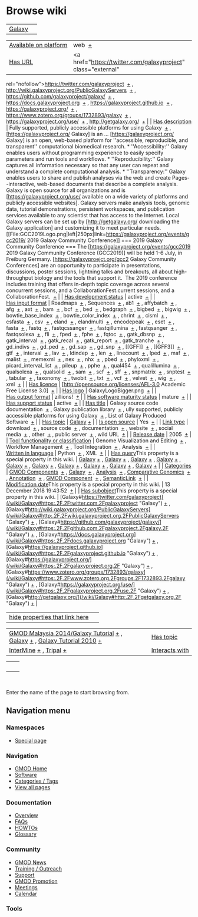 



<span id="top"></span>




# <span dir="auto">Browse wiki</span>






|                                 |     |
|---------------------------------|-----|
| [Galaxy](/wiki/Galaxy "Galaxy") |     |

|  |  |
|----|----|
| [Available on platform](/wiki/Property%3AAvailable_on_platform "Property:Available on platform") | <span class="smwb-value">web  <span class="smwsearch">[+](/wiki/Special%3ASearchByProperty/Available-20on-20platform/web "Special%3ASearchByProperty/Available-20on-20platform/web")</span></span> |
| [Has URL](/wiki/Property%3AHas_URL "Property:Has URL") | <span class="smwb-value"><a href="https://twitter.com/galaxyproject" class="external"
rel="nofollow">https://twitter.com/galaxyproject</a>  <span class="smwsearch">[+](/wiki/Special%3ASearchByProperty/Has-20URL/https%3A-2F-2Ftwitter.com-2Fgalaxyproject "Special%3ASearchByProperty/Has-20URL/https%3A-2F-2Ftwitter.com-2Fgalaxyproject")</span></span> , <span class="smwb-value"><a href="http://wiki.galaxyproject.org/PublicGalaxyServers"
class="external"
rel="nofollow">http://wiki.galaxyproject.org/PublicGalaxyServers</a>  <span class="smwsearch">[+](/wiki/Special%3ASearchByProperty/Has-20URL/http%3A-2F-2Fwiki.galaxyproject.org-2FPublicGalaxyServers "Special%3ASearchByProperty/Has-20URL/http%3A-2F-2Fwiki.galaxyproject.org-2FPublicGalaxyServers")</span></span> , <span class="smwb-value"><a href="https://github.com/galaxyproject/galaxy/" class="external"
rel="nofollow">https://github.com/galaxyproject/galaxy/</a>  <span class="smwsearch">[+](/wiki/Special%3ASearchByProperty/Has-20URL/https%3A-2F-2Fgithub.com-2Fgalaxyproject-2Fgalaxy-2F "Special%3ASearchByProperty/Has-20URL/https%3A-2F-2Fgithub.com-2Fgalaxyproject-2Fgalaxy-2F")</span></span> , <span class="smwb-value"><a href="https://docs.galaxyproject.org" class="external"
rel="nofollow">https://docs.galaxyproject.org</a>  <span class="smwsearch">[+](/wiki/Special%3ASearchByProperty/Has-20URL/https%3A-2F-2Fdocs.galaxyproject.org "Special%3ASearchByProperty/Has-20URL/https%3A-2F-2Fdocs.galaxyproject.org")</span></span> , <span class="smwb-value"><a href="https://galaxyproject.github.io" class="external"
rel="nofollow">https://galaxyproject.github.io</a>  <span class="smwsearch">[+](/wiki/Special%3ASearchByProperty/Has-20URL/https%3A-2F-2Fgalaxyproject.github.io "Special%3ASearchByProperty/Has-20URL/https%3A-2F-2Fgalaxyproject.github.io")</span></span> , <span class="smwb-value"><a href="https://galaxyproject.org/" class="external"
rel="nofollow">https://galaxyproject.org/</a>  <span class="smwsearch">[+](/wiki/Special%3ASearchByProperty/Has-20URL/https%3A-2F-2Fgalaxyproject.org-2F "Special%3ASearchByProperty/Has-20URL/https%3A-2F-2Fgalaxyproject.org-2F")</span></span> , <span class="smwb-value"><a href="https://www.zotero.org/groups/1732893/galaxy" class="external"
rel="nofollow">https://www.zotero.org/groups/1732893/galaxy</a>  <span class="smwsearch">[+](/wiki/Special%3ASearchByProperty/Has-20URL/https%3A-2F-2Fwww.zotero.org-2Fgroups-2F1732893-2Fgalaxy "Special%3ASearchByProperty/Has-20URL/https%3A-2F-2Fwww.zotero.org-2Fgroups-2F1732893-2Fgalaxy")</span></span> , <span class="smwb-value"><a href="https://galaxyproject.org/use/" class="external"
rel="nofollow">https://galaxyproject.org/use/</a>  <span class="smwsearch">[+](/wiki/Special%3ASearchByProperty/Has-20URL/https%3A-2F-2Fgalaxyproject.org-2Fuse-2F "Special%3ASearchByProperty/Has-20URL/https%3A-2F-2Fgalaxyproject.org-2Fuse-2F")</span></span> , <span class="smwb-value"><a href="http://getgalaxy.org/" class="external"
rel="nofollow">http://getgalaxy.org/</a>  <span class="smwsearch">[+](/wiki/Special%3ASearchByProperty/Has-20URL/http%3A-2F-2Fgetgalaxy.org-2F "Special%3ASearchByProperty/Has-20URL/http%3A-2F-2Fgetgalaxy.org-2F")</span></span> |
| [Has description](/wiki/Property%3AHas_description "Property:Has description") | <span class="smwb-value">Fully supported, publicly accessible platforms for using Galaxy  <span class="smwsearch">[+](/wiki/Special%3ASearchByProperty/Has-20description/Fully-20supported,-20publicly-20accessible-20platforms-20for-20using-20Galaxy "Special%3ASearchByProperty/Has-20description/Fully-20supported,-20publicly-20accessible-20platforms-20for-20using-20Galaxy")</span></span> , <span class="smwb-value">\[https://galaxyproject.org/ Galaxy\] is an <span class="smw-highlighter" data-type="2" state="persistent" data-title="Information"><span class="smwtext"> … </span><span class="smwttcontent">\[https://galaxyproject.org/ Galaxy\] is an open, web-based platform for ''accessible, reproducible, and transparent'' computational biomedical research. \* ''Accessibility:'' Galaxy enables users without programming experience to easily specify parameters and run tools and workflows. \* ''Reproducibility:'' Galaxy captures all information necessary so that any user can repeat and understand a complete computational analysis. \* ''Transparency:'' Galaxy enables users to share and publish analyses via the web and create Pages--interactive, web-based documents that describe a complete analysis. Galaxy is open source for all organizations and is \[https://galaxyproject.org/use/ available on a wide variety of platforms and publicly accessible websites\]. Galaxy servers make analysis tools, genomic data, tutorial demonstrations, persistent workspaces, and publication services available to any scientist that has access to the Internet. Local Galaxy servers can be set up by \[http://getgalaxy.org/ downloading the Galaxy application\] and customizing it to meet particular needs. \[\[File:GCC2019Logo.png\|left\|250px\|link=https://galaxyproject.org/events/gcc2019/ 2019 Galaxy Community Conference\]\] === 2019 Galaxy Community Conference === The \[https://galaxyproject.org/events/gcc2019 2019 Galaxy Community Conference (GCC2019)\] will be held 1-6 July, in Freiburg Germany. \[https://galaxyproejct.org/gcc2 Galaxy Community Conferences\] are an opportunity to participate in presentations, discussions, poster sessions, lightning talks and breakouts, all about high-throughput biology and the tools that support it.  The 2019 conference includes training that offers in-depth topic coverage across several concurrent sessions, and a CollaborationFest.</span></span>current sessions, and a CollaborationFest.  <span class="smwsearch">[+](/mediawiki/index.php?title=Special%3ASearchByProperty&x=Has-20description%2F-5Bhttps%3A-2F-2Fgalaxyproject.org-2F-20Galaxy-5D-20is-20an-20open%2C-20web-2Dbased-20platform-20for-20-27-27accessible%2C-20reproducible%2C-20and-20transparent-27-27-20computational-20biomedical-20research.-0A%2A-20-27-27Accessibility%3A-27-27-20Galaxy-20enables-20users-20without-20programming-20experience-20to-20easily-20specify-20parameters-20and-20run-20tools-20and-20workflows.-0A%2A-20-27-27Reproducibility%3A-27-27-20Galaxy-20captures-20all-20information-20necessary-20so-20that-20any-20user-20can-20repeat-20and-20understand-20a-20complete-20computational-20analysis.-0A%2A-20-27-27Transparency%3A-27-27-20Galaxy-20enables-20users-20to-20share-20and-20publish-20analyses-20via-20the-20web-20and-20create-20Pages-2D-2Dinteractive%2C-20web-2Dbased-20documents-20that-20describe-20a-20complete-20analysis.-0A-0AGalaxy-20is-20open-20source-20for-20all-20organizations-20and-20is-20-5Bhttps%3A-2F-2Fgalaxyproject.org-2Fuse-2F-20available-20on-20a-20wide-20variety-20of-20platforms-20and-20publicly-20accessible-20websites-5D.-20Galaxy-20servers-20make-20analysis-20tools%2C-20genomic-20data%2C-20tutorial-20demonstrations%2C-20persistent-20workspaces%2C-20and-20publication-20services-20available-20to-20any-20scientist-20that-20has-20access-20to-20the-20Internet.-20Local-20Galaxy-20servers-20can-20be-20set-20up-20by-20-5Bhttp%3A-2F-2Fgetgalaxy.org-2F-20downloading-20the-20Galaxy-20application-5D-20and-20customizing-20it-20to-20meet-20particular-20needs.-0A-0A-0A-5B-5BFile%3AGCC2019Logo.png-7Cleft-7C250px-7Clink%3Dhttps%3A-2F-2Fgalaxyproject.org-2Fevents-2Fgcc2019-2F-202019-20Galaxy-20Community-20Conference-5D-5D-0A-0A%3D%3D%3D-202019-20Galaxy-20Community-20Conference-20%3D%3D%3D-0A-0AThe-20-5Bhttps%3A-2F-2Fgalaxyproject.org-2Fevents-2Fgcc2019-202019-20Galaxy-20Community-20Conference-20%28GCC2019%29-5D-20will-20be-20held-201-2D6-20July%2C-20in-20Freiburg-20Germany.-20-5Bhttps%3A-2F-2Fgalaxyproejct.org-2Fgcc2-20Galaxy-20Community-20Conferences-5D-20are-20an-20opportunity-20to-20participate-20in-20presentations%2C-20discussions%2C-20poster-20sessions%2C-20lightning-20talks-20and-20breakouts%2C-20all-20about-20high-2Dthroughput-20biology-20and-20the-20tools-20that-20support-20it.-20%C2%A0The-202019-20conference-20includes-20training-20that-20offers-20in-2Ddepth-20topic-20coverage-20across-20several-20concurrent-20sessions%2C-20and-20a-20CollaborationFest. "Special%3ASearchByProperty")</span></span> |
| [Has development status](/wiki/Property%3AHas_development_status "Property:Has development status") | <span class="smwb-value">active  <span class="smwsearch">[+](/wiki/Special%3ASearchByProperty/Has-20development-20status/active "Special%3ASearchByProperty/Has-20development-20status/active")</span></span> |
| [Has input format](/wiki/Property%3AHas_input_format "Property:Has input format") | <span class="smwb-value">Roadmaps  <span class="smwsearch">[+](/wiki/Special%3ASearchByProperty/Has-20input-20format/Roadmaps "Special%3ASearchByProperty/Has-20input-20format/Roadmaps")</span></span> , <span class="smwb-value">Sequences  <span class="smwsearch">[+](/wiki/Special%3ASearchByProperty/Has-20input-20format/Sequences "Special%3ASearchByProperty/Has-20input-20format/Sequences")</span></span> , <span class="smwb-value">ab1  <span class="smwsearch">[+](/wiki/Special%3ASearchByProperty/Has-20input-20format/ab1 "Special%3ASearchByProperty/Has-20input-20format/ab1")</span></span> , <span class="smwb-value">affybatch  <span class="smwsearch">[+](/wiki/Special%3ASearchByProperty/Has-20input-20format/affybatch "Special%3ASearchByProperty/Has-20input-20format/affybatch")</span></span> , <span class="smwb-value">afg  <span class="smwsearch">[+](/wiki/Special%3ASearchByProperty/Has-20input-20format/afg "Special%3ASearchByProperty/Has-20input-20format/afg")</span></span> , <span class="smwb-value">axt  <span class="smwsearch">[+](/wiki/Special%3ASearchByProperty/Has-20input-20format/axt "Special%3ASearchByProperty/Has-20input-20format/axt")</span></span> , <span class="smwb-value">bam  <span class="smwsearch">[+](/wiki/Special%3ASearchByProperty/Has-20input-20format/bam "Special%3ASearchByProperty/Has-20input-20format/bam")</span></span> , <span class="smwb-value">bcf  <span class="smwsearch">[+](/wiki/Special%3ASearchByProperty/Has-20input-20format/bcf "Special%3ASearchByProperty/Has-20input-20format/bcf")</span></span> , <span class="smwb-value">bed  <span class="smwsearch">[+](/wiki/Special%3ASearchByProperty/Has-20input-20format/bed "Special%3ASearchByProperty/Has-20input-20format/bed")</span></span> , <span class="smwb-value">bedgraph  <span class="smwsearch">[+](/wiki/Special%3ASearchByProperty/Has-20input-20format/bedgraph "Special%3ASearchByProperty/Has-20input-20format/bedgraph")</span></span> , <span class="smwb-value">bigbed  <span class="smwsearch">[+](/wiki/Special%3ASearchByProperty/Has-20input-20format/bigbed "Special%3ASearchByProperty/Has-20input-20format/bigbed")</span></span> , <span class="smwb-value">bigwig  <span class="smwsearch">[+](/wiki/Special%3ASearchByProperty/Has-20input-20format/bigwig "Special%3ASearchByProperty/Has-20input-20format/bigwig")</span></span> , <span class="smwb-value">bowtie_base_index  <span class="smwsearch">[+](/wiki/Special%3ASearchByProperty/Has-20input-20format/bowtie_base_index "Special%3ASearchByProperty/Has-20input-20format/bowtie base index")</span></span> , <span class="smwb-value">bowtie_color_index  <span class="smwsearch">[+](/wiki/Special%3ASearchByProperty/Has-20input-20format/bowtie_color_index "Special%3ASearchByProperty/Has-20input-20format/bowtie color index")</span></span> , <span class="smwb-value">chrint  <span class="smwsearch">[+](/wiki/Special%3ASearchByProperty/Has-20input-20format/chrint "Special%3ASearchByProperty/Has-20input-20format/chrint")</span></span> , <span class="smwb-value">cisml  <span class="smwsearch">[+](/wiki/Special%3ASearchByProperty/Has-20input-20format/cisml "Special%3ASearchByProperty/Has-20input-20format/cisml")</span></span> , <span class="smwb-value">csfasta  <span class="smwsearch">[+](/wiki/Special%3ASearchByProperty/Has-20input-20format/csfasta "Special%3ASearchByProperty/Has-20input-20format/csfasta")</span></span> , <span class="smwb-value">csv  <span class="smwsearch">[+](/wiki/Special%3ASearchByProperty/Has-20input-20format/csv "Special%3ASearchByProperty/Has-20input-20format/csv")</span></span> , <span class="smwb-value">eland  <span class="smwsearch">[+](/wiki/Special%3ASearchByProperty/Has-20input-20format/eland "Special%3ASearchByProperty/Has-20input-20format/eland")</span></span> , <span class="smwb-value">elandmulti  <span class="smwsearch">[+](/wiki/Special%3ASearchByProperty/Has-20input-20format/elandmulti "Special%3ASearchByProperty/Has-20input-20format/elandmulti")</span></span> , <span class="smwb-value">encodepeak  <span class="smwsearch">[+](/wiki/Special%3ASearchByProperty/Has-20input-20format/encodepeak "Special%3ASearchByProperty/Has-20input-20format/encodepeak")</span></span> , <span class="smwb-value">eset  <span class="smwsearch">[+](/wiki/Special%3ASearchByProperty/Has-20input-20format/eset "Special%3ASearchByProperty/Has-20input-20format/eset")</span></span> , <span class="smwb-value">fasta  <span class="smwsearch">[+](/wiki/Special%3ASearchByProperty/Has-20input-20format/fasta "Special%3ASearchByProperty/Has-20input-20format/fasta")</span></span> , <span class="smwb-value">fastq  <span class="smwsearch">[+](/wiki/Special%3ASearchByProperty/Has-20input-20format/fastq "Special%3ASearchByProperty/Has-20input-20format/fastq")</span></span> , <span class="smwb-value">fastqcssanger  <span class="smwsearch">[+](/wiki/Special%3ASearchByProperty/Has-20input-20format/fastqcssanger "Special%3ASearchByProperty/Has-20input-20format/fastqcssanger")</span></span> , <span class="smwb-value">fastqillumina  <span class="smwsearch">[+](/wiki/Special%3ASearchByProperty/Has-20input-20format/fastqillumina "Special%3ASearchByProperty/Has-20input-20format/fastqillumina")</span></span> , <span class="smwb-value">fastqsanger  <span class="smwsearch">[+](/wiki/Special%3ASearchByProperty/Has-20input-20format/fastqsanger "Special%3ASearchByProperty/Has-20input-20format/fastqsanger")</span></span> , <span class="smwb-value">fastqsolexa  <span class="smwsearch">[+](/wiki/Special%3ASearchByProperty/Has-20input-20format/fastqsolexa "Special%3ASearchByProperty/Has-20input-20format/fastqsolexa")</span></span> , <span class="smwb-value">fli  <span class="smwsearch">[+](/wiki/Special%3ASearchByProperty/Has-20input-20format/fli "Special%3ASearchByProperty/Has-20input-20format/fli")</span></span> , <span class="smwb-value">fped  <span class="smwsearch">[+](/wiki/Special%3ASearchByProperty/Has-20input-20format/fped "Special%3ASearchByProperty/Has-20input-20format/fped")</span></span> , <span class="smwb-value">fphe  <span class="smwsearch">[+](/wiki/Special%3ASearchByProperty/Has-20input-20format/fphe "Special%3ASearchByProperty/Has-20input-20format/fphe")</span></span> , <span class="smwb-value">fqtoc  <span class="smwsearch">[+](/wiki/Special%3ASearchByProperty/Has-20input-20format/fqtoc "Special%3ASearchByProperty/Has-20input-20format/fqtoc")</span></span> , <span class="smwb-value">gatk_dbsnp  <span class="smwsearch">[+](/wiki/Special%3ASearchByProperty/Has-20input-20format/gatk_dbsnp "Special%3ASearchByProperty/Has-20input-20format/gatk dbsnp")</span></span> , <span class="smwb-value">gatk_interval  <span class="smwsearch">[+](/wiki/Special%3ASearchByProperty/Has-20input-20format/gatk_interval "Special%3ASearchByProperty/Has-20input-20format/gatk interval")</span></span> , <span class="smwb-value">gatk_recal  <span class="smwsearch">[+](/wiki/Special%3ASearchByProperty/Has-20input-20format/gatk_recal "Special%3ASearchByProperty/Has-20input-20format/gatk recal")</span></span> , <span class="smwb-value">gatk_report  <span class="smwsearch">[+](/wiki/Special%3ASearchByProperty/Has-20input-20format/gatk_report "Special%3ASearchByProperty/Has-20input-20format/gatk report")</span></span> , <span class="smwb-value">gatk_tranche  <span class="smwsearch">[+](/wiki/Special%3ASearchByProperty/Has-20input-20format/gatk_tranche "Special%3ASearchByProperty/Has-20input-20format/gatk tranche")</span></span> , <span class="smwb-value">gd_indivs  <span class="smwsearch">[+](/wiki/Special%3ASearchByProperty/Has-20input-20format/gd_indivs "Special%3ASearchByProperty/Has-20input-20format/gd indivs")</span></span> , <span class="smwb-value">gd_ped  <span class="smwsearch">[+](/wiki/Special%3ASearchByProperty/Has-20input-20format/gd_ped "Special%3ASearchByProperty/Has-20input-20format/gd ped")</span></span> , <span class="smwb-value">gd_sap  <span class="smwsearch">[+](/wiki/Special%3ASearchByProperty/Has-20input-20format/gd_sap "Special%3ASearchByProperty/Has-20input-20format/gd sap")</span></span> , <span class="smwb-value">gd_snp  <span class="smwsearch">[+](/wiki/Special%3ASearchByProperty/Has-20input-20format/gd_snp "Special%3ASearchByProperty/Has-20input-20format/gd snp")</span></span> , <span class="smwb-value">\[\[GFF\]\]  <span class="smwsearch">[+](/wiki/Special%3ASearchByProperty/Has-20input-20format/-5B-5BGFF-5D-5D "Special%3ASearchByProperty/Has-20input-20format/-5B-5BGFF-5D-5D")</span></span> , <span class="smwb-value">\[\[GFF3\]\]  <span class="smwsearch">[+](/wiki/Special%3ASearchByProperty/Has-20input-20format/-5B-5BGFF3-5D-5D "Special%3ASearchByProperty/Has-20input-20format/-5B-5BGFF3-5D-5D")</span></span> , <span class="smwb-value">gtf  <span class="smwsearch">[+](/wiki/Special%3ASearchByProperty/Has-20input-20format/gtf "Special%3ASearchByProperty/Has-20input-20format/gtf")</span></span> , <span class="smwb-value">interval  <span class="smwsearch">[+](/wiki/Special%3ASearchByProperty/Has-20input-20format/interval "Special%3ASearchByProperty/Has-20input-20format/interval")</span></span> , <span class="smwb-value">lav  <span class="smwsearch">[+](/wiki/Special%3ASearchByProperty/Has-20input-20format/lav "Special%3ASearchByProperty/Has-20input-20format/lav")</span></span> , <span class="smwb-value">ldindep  <span class="smwsearch">[+](/wiki/Special%3ASearchByProperty/Has-20input-20format/ldindep "Special%3ASearchByProperty/Has-20input-20format/ldindep")</span></span> , <span class="smwb-value">len  <span class="smwsearch">[+](/wiki/Special%3ASearchByProperty/Has-20input-20format/len "Special%3ASearchByProperty/Has-20input-20format/len")</span></span> , <span class="smwb-value">linecount  <span class="smwsearch">[+](/wiki/Special%3ASearchByProperty/Has-20input-20format/linecount "Special%3ASearchByProperty/Has-20input-20format/linecount")</span></span> , <span class="smwb-value">lped  <span class="smwsearch">[+](/wiki/Special%3ASearchByProperty/Has-20input-20format/lped "Special%3ASearchByProperty/Has-20input-20format/lped")</span></span> , <span class="smwb-value">maf  <span class="smwsearch">[+](/wiki/Special%3ASearchByProperty/Has-20input-20format/maf "Special%3ASearchByProperty/Has-20input-20format/maf")</span></span> , <span class="smwb-value">malist  <span class="smwsearch">[+](/wiki/Special%3ASearchByProperty/Has-20input-20format/malist "Special%3ASearchByProperty/Has-20input-20format/malist")</span></span> , <span class="smwb-value">memexml  <span class="smwsearch">[+](/wiki/Special%3ASearchByProperty/Has-20input-20format/memexml "Special%3ASearchByProperty/Has-20input-20format/memexml")</span></span> , <span class="smwb-value">nex  <span class="smwsearch">[+](/wiki/Special%3ASearchByProperty/Has-20input-20format/nex "Special%3ASearchByProperty/Has-20input-20format/nex")</span></span> , <span class="smwb-value">nhx  <span class="smwsearch">[+](/wiki/Special%3ASearchByProperty/Has-20input-20format/nhx "Special%3ASearchByProperty/Has-20input-20format/nhx")</span></span> , <span class="smwb-value">pbed  <span class="smwsearch">[+](/wiki/Special%3ASearchByProperty/Has-20input-20format/pbed "Special%3ASearchByProperty/Has-20input-20format/pbed")</span></span> , <span class="smwb-value">phyloxml  <span class="smwsearch">[+](/wiki/Special%3ASearchByProperty/Has-20input-20format/phyloxml "Special%3ASearchByProperty/Has-20input-20format/phyloxml")</span></span> , <span class="smwb-value">picard_interval_list  <span class="smwsearch">[+](/wiki/Special%3ASearchByProperty/Has-20input-20format/picard_interval_list "Special%3ASearchByProperty/Has-20input-20format/picard interval list")</span></span> , <span class="smwb-value">pileup  <span class="smwsearch">[+](/wiki/Special%3ASearchByProperty/Has-20input-20format/pileup "Special%3ASearchByProperty/Has-20input-20format/pileup")</span></span> , <span class="smwb-value">pphe  <span class="smwsearch">[+](/wiki/Special%3ASearchByProperty/Has-20input-20format/pphe "Special%3ASearchByProperty/Has-20input-20format/pphe")</span></span> , <span class="smwb-value">qual454  <span class="smwsearch">[+](/wiki/Special%3ASearchByProperty/Has-20input-20format/qual454 "Special%3ASearchByProperty/Has-20input-20format/qual454")</span></span> , <span class="smwb-value">qualillumina  <span class="smwsearch">[+](/wiki/Special%3ASearchByProperty/Has-20input-20format/qualillumina "Special%3ASearchByProperty/Has-20input-20format/qualillumina")</span></span> , <span class="smwb-value">qualsolexa  <span class="smwsearch">[+](/wiki/Special%3ASearchByProperty/Has-20input-20format/qualsolexa "Special%3ASearchByProperty/Has-20input-20format/qualsolexa")</span></span> , <span class="smwb-value">qualsolid  <span class="smwsearch">[+](/wiki/Special%3ASearchByProperty/Has-20input-20format/qualsolid "Special%3ASearchByProperty/Has-20input-20format/qualsolid")</span></span> , <span class="smwb-value">sam  <span class="smwsearch">[+](/wiki/Special%3ASearchByProperty/Has-20input-20format/sam "Special%3ASearchByProperty/Has-20input-20format/sam")</span></span> , <span class="smwb-value">scf  <span class="smwsearch">[+](/wiki/Special%3ASearchByProperty/Has-20input-20format/scf "Special%3ASearchByProperty/Has-20input-20format/scf")</span></span> , <span class="smwb-value">sff  <span class="smwsearch">[+](/wiki/Special%3ASearchByProperty/Has-20input-20format/sff "Special%3ASearchByProperty/Has-20input-20format/sff")</span></span> , <span class="smwb-value">snpmatrix  <span class="smwsearch">[+](/wiki/Special%3ASearchByProperty/Has-20input-20format/snpmatrix "Special%3ASearchByProperty/Has-20input-20format/snpmatrix")</span></span> , <span class="smwb-value">snptest  <span class="smwsearch">[+](/wiki/Special%3ASearchByProperty/Has-20input-20format/snptest "Special%3ASearchByProperty/Has-20input-20format/snptest")</span></span> , <span class="smwb-value">tabular  <span class="smwsearch">[+](/wiki/Special%3ASearchByProperty/Has-20input-20format/tabular "Special%3ASearchByProperty/Has-20input-20format/tabular")</span></span> , <span class="smwb-value">taxonomy  <span class="smwsearch">[+](/wiki/Special%3ASearchByProperty/Has-20input-20format/taxonomy "Special%3ASearchByProperty/Has-20input-20format/taxonomy")</span></span> , <span class="smwb-value">twobit  <span class="smwsearch">[+](/wiki/Special%3ASearchByProperty/Has-20input-20format/twobit "Special%3ASearchByProperty/Has-20input-20format/twobit")</span></span> , <span class="smwb-value">txt  <span class="smwsearch">[+](/wiki/Special%3ASearchByProperty/Has-20input-20format/txt "Special%3ASearchByProperty/Has-20input-20format/txt")</span></span> , <span class="smwb-value">vcf  <span class="smwsearch">[+](/wiki/Special%3ASearchByProperty/Has-20input-20format/vcf "Special%3ASearchByProperty/Has-20input-20format/vcf")</span></span> , <span class="smwb-value">velvet  <span class="smwsearch">[+](/wiki/Special%3ASearchByProperty/Has-20input-20format/velvet "Special%3ASearchByProperty/Has-20input-20format/velvet")</span></span> , <span class="smwb-value">wig  <span class="smwsearch">[+](/wiki/Special%3ASearchByProperty/Has-20input-20format/wig "Special%3ASearchByProperty/Has-20input-20format/wig")</span></span> , <span class="smwb-value">xml  <span class="smwsearch">[+](/wiki/Special%3ASearchByProperty/Has-20input-20format/xml "Special%3ASearchByProperty/Has-20input-20format/xml")</span></span> |
| [Has licence](/wiki/Property%3AHas_licence "Property:Has licence") | <span class="smwb-value">\[http://opensource.org/licenses/AFL-3.0 Academic Free License 3.0\]  <span class="smwsearch">[+](/wiki/Special%3ASearchByProperty/Has-20licence/-5Bhttp%3A-2F-2Fopensource.org-2Flicenses-2FAFL-2D3.0-20Academic-20Free-20License-203.0-5D "Special%3ASearchByProperty/Has-20licence/-5Bhttp%3A-2F-2Fopensource.org-2Flicenses-2FAFL-2D3.0-20Academic-20Free-20License-203.0-5D")</span></span> |
| [Has logo](/wiki/Property%3AHas_logo "Property:Has logo") | <span class="smwb-value">GalaxyLogoBigger.png  <span class="smwsearch">[+](/wiki/Special%3ASearchByProperty/Has-20logo/GalaxyLogoBigger.png "Special%3ASearchByProperty/Has-20logo/GalaxyLogoBigger.png")</span></span> |
| [Has output format](/wiki/Property%3AHas_output_format "Property:Has output format") | <span class="smwb-value">zillions!  <span class="smwsearch">[+](/wiki/Special%3ASearchByProperty/Has-20output-20format/zillions! "Special%3ASearchByProperty/Has-20output-20format/zillions!")</span></span> |
| [Has software maturity status](/wiki/Property%3AHas_software_maturity_status "Property:Has software maturity status") | <span class="smwb-value">mature  <span class="smwsearch">[+](/wiki/Special%3ASearchByProperty/Has-20software-20maturity-20status/mature "Special%3ASearchByProperty/Has-20software-20maturity-20status/mature")</span></span> |
| [Has support status](/wiki/Property%3AHas_support_status "Property:Has support status") | <span class="smwb-value">active  <span class="smwsearch">[+](/wiki/Special%3ASearchByProperty/Has-20support-20status/active "Special%3ASearchByProperty/Has-20support-20status/active")</span></span> |
| [Has title](/wiki/Property%3AHas_title "Property:Has title") | <span class="smwb-value">Galaxy source code documentation  <span class="smwsearch">[+](/wiki/Special%3ASearchByProperty/Has-20title/Galaxy-20source-20code-20documentation "Special%3ASearchByProperty/Has-20title/Galaxy-20source-20code-20documentation")</span></span> , <span class="smwb-value">Galaxy publication library  <span class="smwsearch">[+](/wiki/Special%3ASearchByProperty/Has-20title/Galaxy-20publication-20library "Special%3ASearchByProperty/Has-20title/Galaxy-20publication-20library")</span></span> , <span class="smwb-value">ully supported, publicly accessible platforms for using Galaxy  <span class="smwsearch">[+](/wiki/Special%3ASearchByProperty/Has-20title/ully-20supported,-20publicly-20accessible-20platforms-20for-20using-20Galaxy "Special%3ASearchByProperty/Has-20title/ully-20supported,-20publicly-20accessible-20platforms-20for-20using-20Galaxy")</span></span> , <span class="smwb-value">List of Galaxy Produced Software  <span class="smwsearch">[+](/wiki/Special%3ASearchByProperty/Has-20title/List-20of-20Galaxy-20Produced-20Software "Special%3ASearchByProperty/Has-20title/List-20of-20Galaxy-20Produced-20Software")</span></span> |
| [Has topic](/wiki/Property%3AHas_topic "Property:Has topic") | <span class="smwb-value">[Galaxy](/wiki/Galaxy "Galaxy") <span class="smwbrowse">[+](/wiki/Special%3ABrowse/Galaxy "Special%3ABrowse/Galaxy")</span></span> |
| [Is open source](/wiki/Property%3AIs_open_source "Property:Is open source") | <span class="smwb-value">Yes  <span class="smwsearch">[+](/wiki/Special%3ASearchByProperty/Is-20open-20source/Yes "Special%3ASearchByProperty/Is-20open-20source/Yes")</span></span> |
| [Link type](/wiki/Property%3ALink_type "Property:Link type") | <span class="smwb-value">download  <span class="smwsearch">[+](/wiki/Special%3ASearchByProperty/Link-20type/download "Special%3ASearchByProperty/Link-20type/download")</span></span> , <span class="smwb-value">source code  <span class="smwsearch">[+](/wiki/Special%3ASearchByProperty/Link-20type/source-20code "Special%3ASearchByProperty/Link-20type/source-20code")</span></span> , <span class="smwb-value">documentation  <span class="smwsearch">[+](/wiki/Special%3ASearchByProperty/Link-20type/documentation "Special%3ASearchByProperty/Link-20type/documentation")</span></span> , <span class="smwb-value">website  <span class="smwsearch">[+](/wiki/Special%3ASearchByProperty/Link-20type/website "Special%3ASearchByProperty/Link-20type/website")</span></span> , <span class="smwb-value">social media  <span class="smwsearch">[+](/wiki/Special%3ASearchByProperty/Link-20type/social-20media "Special%3ASearchByProperty/Link-20type/social-20media")</span></span> , <span class="smwb-value">other  <span class="smwsearch">[+](/wiki/Special%3ASearchByProperty/Link-20type/other "Special%3ASearchByProperty/Link-20type/other")</span></span> , <span class="smwb-value">public server  <span class="smwsearch">[+](/wiki/Special%3ASearchByProperty/Link-20type/public-20server "Special%3ASearchByProperty/Link-20type/public-20server")</span></span> , <span class="smwb-value">wild URL  <span class="smwsearch">[+](/wiki/Special%3ASearchByProperty/Link-20type/wild-20URL "Special%3ASearchByProperty/Link-20type/wild-20URL")</span></span> |
| [Release date](/wiki/Property%3ARelease_date "Property:Release date") | <span class="smwb-value">2005  <span class="smwsearch">[+](/wiki/Special%3ASearchByProperty/Release-20date/2005 "Special%3ASearchByProperty/Release-20date/2005")</span></span> |
| [Tool functionality or classification](/wiki/Property%3ATool_functionality_or_classification "Property:Tool functionality or classification") | <span class="smwb-value">Genome Visualization and Editing  <span class="smwsearch">[+](/wiki/Special%3ASearchByProperty/Tool-20functionality-20or-20classification/Genome-20Visualization-20and-20Editing "Special%3ASearchByProperty/Tool-20functionality-20or-20classification/Genome-20Visualization-20and-20Editing")</span></span> , <span class="smwb-value">Workflow Management  <span class="smwsearch">[+](/wiki/Special%3ASearchByProperty/Tool-20functionality-20or-20classification/Workflow-20Management "Special%3ASearchByProperty/Tool-20functionality-20or-20classification/Workflow-20Management")</span></span> , <span class="smwb-value">Tool Integration  <span class="smwsearch">[+](/wiki/Special%3ASearchByProperty/Tool-20functionality-20or-20classification/Tool-20Integration "Special%3ASearchByProperty/Tool-20functionality-20or-20classification/Tool-20Integration")</span></span> , <span class="smwb-value">Analysis  <span class="smwsearch">[+](/wiki/Special%3ASearchByProperty/Tool-20functionality-20or-20classification/Analysis "Special%3ASearchByProperty/Tool-20functionality-20or-20classification/Analysis")</span></span> |
| [Written in language](/wiki/Property%3AWritten_in_language "Property:Written in language") | <span class="smwb-value">Python  <span class="smwsearch">[+](/wiki/Special%3ASearchByProperty/Written-20in-20language/Python "Special%3ASearchByProperty/Written-20in-20language/Python")</span></span> , <span class="smwb-value">XML  <span class="smwsearch">[+](/wiki/Special%3ASearchByProperty/Written-20in-20language/XML "Special%3ASearchByProperty/Written-20in-20language/XML")</span></span> |
| <span class="smw-highlighter" data-type="1" state="inline" data-title="Property"><span class="smwbuiltin">[Has query](/wiki/Property:Has_query "Property:Has query")</span><span class="smwttcontent">This property is a special property in this wiki.</span></span> | <span class="smwb-value">[Galaxy](/wiki/Galaxy#_QUERY9f2bcc2d2e4fc9369c1424f9db25810d "Galaxy") <span class="smwbrowse">[+](/wiki/Special%3ABrowse/Galaxy-23_QUERY9f2bcc2d2e4fc9369c1424f9db25810d "Special%3ABrowse/Galaxy-23 QUERY9f2bcc2d2e4fc9369c1424f9db25810d")</span></span> , <span class="smwb-value">[Galaxy](/wiki/Galaxy#_QUERYe72a481ca5f781985ef554e0c8ad318e "Galaxy") <span class="smwbrowse">[+](/wiki/Special%3ABrowse/Galaxy-23_QUERYe72a481ca5f781985ef554e0c8ad318e "Special%3ABrowse/Galaxy-23 QUERYe72a481ca5f781985ef554e0c8ad318e")</span></span> , <span class="smwb-value">[Galaxy](/wiki/Galaxy#_QUERY5638a60f0af51ed73582a21ca3dbecd0 "Galaxy") <span class="smwbrowse">[+](/wiki/Special%3ABrowse/Galaxy-23_QUERY5638a60f0af51ed73582a21ca3dbecd0 "Special%3ABrowse/Galaxy-23 QUERY5638a60f0af51ed73582a21ca3dbecd0")</span></span> , <span class="smwb-value">[Galaxy](/wiki/Galaxy#_QUERYead8b6963d0ceda41b6e392edb42edae "Galaxy") <span class="smwbrowse">[+](/wiki/Special%3ABrowse/Galaxy-23_QUERYead8b6963d0ceda41b6e392edb42edae "Special%3ABrowse/Galaxy-23 QUERYead8b6963d0ceda41b6e392edb42edae")</span></span> , <span class="smwb-value">[Galaxy](/wiki/Galaxy#_QUERY28d7c315a9e229a173936b0155966b24 "Galaxy") <span class="smwbrowse">[+](/wiki/Special%3ABrowse/Galaxy-23_QUERY28d7c315a9e229a173936b0155966b24 "Special%3ABrowse/Galaxy-23 QUERY28d7c315a9e229a173936b0155966b24")</span></span> , <span class="smwb-value">[Galaxy](/wiki/Galaxy#_QUERY179ac533ff24e96257a083f2ddb7c269 "Galaxy") <span class="smwbrowse">[+](/wiki/Special%3ABrowse/Galaxy-23_QUERY179ac533ff24e96257a083f2ddb7c269 "Special%3ABrowse/Galaxy-23 QUERY179ac533ff24e96257a083f2ddb7c269")</span></span> , <span class="smwb-value">[Galaxy](/wiki/Galaxy#_QUERY73438255628ddd9b4cabdab520733156 "Galaxy") <span class="smwbrowse">[+](/wiki/Special%3ABrowse/Galaxy-23_QUERY73438255628ddd9b4cabdab520733156 "Special%3ABrowse/Galaxy-23 QUERY73438255628ddd9b4cabdab520733156")</span></span> , <span class="smwb-value">[Galaxy](/wiki/Galaxy#_QUERY92cc31ffdedf84ade0f818bc12d43de3 "Galaxy") <span class="smwbrowse">[+](/wiki/Special%3ABrowse/Galaxy-23_QUERY92cc31ffdedf84ade0f818bc12d43de3 "Special%3ABrowse/Galaxy-23 QUERY92cc31ffdedf84ade0f818bc12d43de3")</span></span> , <span class="smwb-value">[Galaxy](/wiki/Galaxy#_QUERY22e3965d0dcf5b5286bad4a60cc1635a "Galaxy") <span class="smwbrowse">[+](/wiki/Special%3ABrowse/Galaxy-23_QUERY22e3965d0dcf5b5286bad4a60cc1635a "Special%3ABrowse/Galaxy-23 QUERY22e3965d0dcf5b5286bad4a60cc1635a")</span></span> , <span class="smwb-value">[Galaxy](/wiki/Galaxy#_QUERY4f9a07bdcdbdd47865d0fe23216c3387 "Galaxy") <span class="smwbrowse">[+](/wiki/Special%3ABrowse/Galaxy-23_QUERY4f9a07bdcdbdd47865d0fe23216c3387 "Special%3ABrowse/Galaxy-23 QUERY4f9a07bdcdbdd47865d0fe23216c3387")</span></span> |
| [Categories](/wiki/Special%3ACategories "Special%3ACategories") | <span class="smwb-value">[GMOD Components](/wiki/Category%3AGMOD_Components "Category%3AGMOD Components")  <span class="smwsearch">[+](/wiki/Special%3ASearchByProperty/GMOD-20Components "Special%3ASearchByProperty/GMOD-20Components")</span></span> , <span class="smwb-value">[Galaxy](/wiki/Category%3AGalaxy "Category%3AGalaxy")  <span class="smwsearch">[+](/wiki/Special%3ASearchByProperty/Galaxy "Special%3ASearchByProperty/Galaxy")</span></span> , <span class="smwb-value">[Analysis](/wiki/Category%3AAnalysis "Category%3AAnalysis")  <span class="smwsearch">[+](/wiki/Special%3ASearchByProperty/Analysis "Special%3ASearchByProperty/Analysis")</span></span> , <span class="smwb-value">[Comparative Genomics](/wiki/Category%3AComparative_Genomics "Category%3AComparative Genomics")  <span class="smwsearch">[+](/wiki/Special%3ASearchByProperty/Comparative-20Genomics "Special%3ASearchByProperty/Comparative-20Genomics")</span></span> , <span class="smwb-value">[Annotation](/wiki/Category%3AAnnotation "Category%3AAnnotation")  <span class="smwsearch">[+](/wiki/Special%3ASearchByProperty/Annotation "Special%3ASearchByProperty/Annotation")</span></span> , <span class="smwb-value">[GMOD Component](/wiki/Category%3AGMOD_Component "Category%3AGMOD Component")  <span class="smwsearch">[+](/wiki/Special%3ASearchByProperty/GMOD-20Component "Special%3ASearchByProperty/GMOD-20Component")</span></span> , <span class="smwb-value"><a
href="/mediawiki/index.php?title=Category%3ASemanticLink&amp;action=edit&amp;redlink=1"
class="new"
title="Category%3ASemanticLink (page does not exist)">SemanticLink</a>  <span class="smwsearch">[+](/wiki/Special%3ASearchByProperty/SemanticLink "Special%3ASearchByProperty/SemanticLink")</span></span> |
| <span class="smw-highlighter" data-type="1" state="inline" data-title="Property"><span class="smwbuiltin">[Modification date](/wiki/Property:Modification_date "Property:Modification date")</span><span class="smwttcontent">This property is a special property in this wiki.</span></span> | <span class="smwb-value">13 December 2018 19:43:52  <span class="smwsearch">[+](/wiki/Special%3ASearchByProperty/Modification-20date/13-20December-202018-2019:43:52 "Special%3ASearchByProperty/Modification-20date/13-20December-202018-2019:43:52")</span></span> |
| <span class="smw-highlighter" data-type="1" state="inline" data-title="Property"><span class="smwbuiltin">[Has subobject](/wiki/Property%3AHas_subobject "Property:Has subobject")</span><span class="smwttcontent">This property is a special property in this wiki.</span></span> | <span class="smwb-value">[Galaxy#https://twitter.com/galaxyproject](/wiki/Galaxy#https:.2F.2Ftwitter.com.2Fgalaxyproject "Galaxy") <span class="smwbrowse">[+](/wiki/Special%3ABrowse/Galaxy-23https%3A-2F-2Ftwitter.com-2Fgalaxyproject "Special%3ABrowse/Galaxy-23https%3A-2F-2Ftwitter.com-2Fgalaxyproject")</span></span> , <span class="smwb-value">[Galaxy#http://wiki.galaxyproject.org/PublicGalaxyServers](/wiki/Galaxy#http:.2F.2Fwiki.galaxyproject.org.2FPublicGalaxyServers "Galaxy") <span class="smwbrowse">[+](/wiki/Special%3ABrowse/Galaxy-23http%3A-2F-2Fwiki.galaxyproject.org-2FPublicGalaxyServers "Special%3ABrowse/Galaxy-23http%3A-2F-2Fwiki.galaxyproject.org-2FPublicGalaxyServers")</span></span> , <span class="smwb-value">[Galaxy#https://github.com/galaxyproject/galaxy/](/wiki/Galaxy#https:.2F.2Fgithub.com.2Fgalaxyproject.2Fgalaxy.2F "Galaxy") <span class="smwbrowse">[+](/wiki/Special%3ABrowse/Galaxy-23https%3A-2F-2Fgithub.com-2Fgalaxyproject-2Fgalaxy-2F "Special%3ABrowse/Galaxy-23https%3A-2F-2Fgithub.com-2Fgalaxyproject-2Fgalaxy-2F")</span></span> , <span class="smwb-value">[Galaxy#https://docs.galaxyproject.org](/wiki/Galaxy#https:.2F.2Fdocs.galaxyproject.org "Galaxy") <span class="smwbrowse">[+](/wiki/Special%3ABrowse/Galaxy-23https%3A-2F-2Fdocs.galaxyproject.org "Special%3ABrowse/Galaxy-23https%3A-2F-2Fdocs.galaxyproject.org")</span></span> , <span class="smwb-value">[Galaxy#https://galaxyproject.github.io](/wiki/Galaxy#https:.2F.2Fgalaxyproject.github.io "Galaxy") <span class="smwbrowse">[+](/wiki/Special%3ABrowse/Galaxy-23https%3A-2F-2Fgalaxyproject.github.io "Special%3ABrowse/Galaxy-23https%3A-2F-2Fgalaxyproject.github.io")</span></span> , <span class="smwb-value">[Galaxy#https://galaxyproject.org/](/wiki/Galaxy#https:.2F.2Fgalaxyproject.org.2F "Galaxy") <span class="smwbrowse">[+](/wiki/Special%3ABrowse/Galaxy-23https%3A-2F-2Fgalaxyproject.org-2F "Special%3ABrowse/Galaxy-23https%3A-2F-2Fgalaxyproject.org-2F")</span></span> , <span class="smwb-value">[Galaxy#https://www.zotero.org/groups/1732893/galaxy](/wiki/Galaxy#https:.2F.2Fwww.zotero.org.2Fgroups.2F1732893.2Fgalaxy "Galaxy") <span class="smwbrowse">[+](/wiki/Special%3ABrowse/Galaxy-23https%3A-2F-2Fwww.zotero.org-2Fgroups-2F1732893-2Fgalaxy "Special%3ABrowse/Galaxy-23https%3A-2F-2Fwww.zotero.org-2Fgroups-2F1732893-2Fgalaxy")</span></span> , <span class="smwb-value">[Galaxy#https://galaxyproject.org/use/](/wiki/Galaxy#https:.2F.2Fgalaxyproject.org.2Fuse.2F "Galaxy") <span class="smwbrowse">[+](/wiki/Special%3ABrowse/Galaxy-23https%3A-2F-2Fgalaxyproject.org-2Fuse-2F "Special%3ABrowse/Galaxy-23https%3A-2F-2Fgalaxyproject.org-2Fuse-2F")</span></span> , <span class="smwb-value">[Galaxy#http://getgalaxy.org/](/wiki/Galaxy#http:.2F.2Fgetgalaxy.org.2F "Galaxy") <span class="smwbrowse">[+](/wiki/Special%3ABrowse/Galaxy-23http%3A-2F-2Fgetgalaxy.org-2F "Special%3ABrowse/Galaxy-23http%3A-2F-2Fgetgalaxy.org-2F")</span></span> |

<span id="smw_browse_incoming"></span>

|  |  |
|----|----|
| [hide properties that link here](/mediawiki/index.php?title=Special:Browse&offset=0&dir=out&article=Galaxy)  |  |

|  |  |
|----|----|
| <span class="smwb-ivalue">[GMOD Malaysia 2014/Galaxy Tutorial](/wiki/GMOD_Malaysia_2014/Galaxy_Tutorial "GMOD Malaysia 2014/Galaxy Tutorial") <span class="smwbrowse">[+](/wiki/Special%3ABrowse/GMOD-20Malaysia-202014-2FGalaxy-20Tutorial "Special%3ABrowse/GMOD-20Malaysia-202014-2FGalaxy-20Tutorial")</span></span> , <span class="smwb-ivalue">[Galaxy](/wiki/Galaxy "Galaxy") <span class="smwbrowse">[+](/wiki/Special%3ABrowse/Galaxy "Special%3ABrowse/Galaxy")</span></span> , <span class="smwb-ivalue">[Galaxy Tutorial 2010](/wiki/Galaxy_Tutorial_2010 "Galaxy Tutorial 2010") <span class="smwbrowse">[+](/wiki/Special%3ABrowse/Galaxy-20Tutorial-202010 "Special%3ABrowse/Galaxy-20Tutorial-202010")</span></span> | [Has topic](/wiki/Property%3AHas_topic "Property:Has topic") |
| <span class="smwb-ivalue">[InterMine](/wiki/InterMine "InterMine") <span class="smwbrowse">[+](/wiki/Special%3ABrowse/InterMine "Special%3ABrowse/InterMine")</span></span> , <span class="smwb-ivalue">[Tripal](/wiki/Tripal "Tripal") <span class="smwbrowse">[+](/wiki/Special%3ABrowse/Tripal "Special%3ABrowse/Tripal")</span></span> | [Interacts with](/wiki/Property%3AInteracts_with "Property:Interacts with") |

|     |     |
|-----|-----|
|     |     |

 

Enter the name of the page to start browsing from.  








## Navigation menu



### Namespaces

- <span id="ca-nstab-special">[Special
  page](/wiki/Special%3ABrowse/Galaxy "This is a special page, you cannot edit the page itself")</span>






### Navigation



- <span id="n-GMOD-Home">[GMOD Home](/wiki/Main_Page)</span>
- <span id="n-Software">[Software](/wiki/GMOD_Components)</span>
- <span id="n-Categories-.2F-Tags">[Categories /
  Tags](/wiki/Categories)</span>
- <span id="n-View-all-pages">[View all
  pages](/wiki/Special:AllPages)</span>




### Documentation



- <span id="n-Overview">[Overview](/wiki/Overview)</span>
- <span id="n-FAQs">[FAQs](/wiki/Category%3AFAQ)</span>
- <span id="n-HOWTOs">[HOWTOs](/wiki/Category%3AHOWTO)</span>
- <span id="n-Glossary">[Glossary](/wiki/Glossary)</span>




### Community



- <span id="n-GMOD-News">[GMOD News](/wiki/GMOD_News)</span>
- <span id="n-Training-.2F-Outreach">[Training /
  Outreach](/wiki/Training_and_Outreach)</span>
- <span id="n-Support">[Support](/wiki/Support)</span>
- <span id="n-GMOD-Promotion">[GMOD
  Promotion](/wiki/GMOD_Promotion)</span>
- <span id="n-Meetings">[Meetings](/wiki/Meetings)</span>
- <span id="n-Calendar">[Calendar](/wiki/Calendar)</span>




### Tools












<!-- -->




